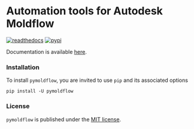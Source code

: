 # Automation tools for Autodesk Moldflow

[![readthedocs](https://readthedocs.org/projects/pymoldflow/badge/?version=latest&style=flat-square)](https://readthedocs.org/projects/pymoldflow/?badge=latest)
[![pypi](https://img.shields.io/pypi/v/pymoldflow.svg?style=flat-square)](https://pypi.org/project/pymoldflow)

Documentation is available [here](https://pymoldflow.readthedocs.io).

### Installation

To install `pymoldflow`, you are invited to use `pip` and its associated options
```
pip install -U pymoldflow
```

### License

`pymoldflow` is published under the [MIT license](https://en.wikipedia.org/wiki/MIT_License).
